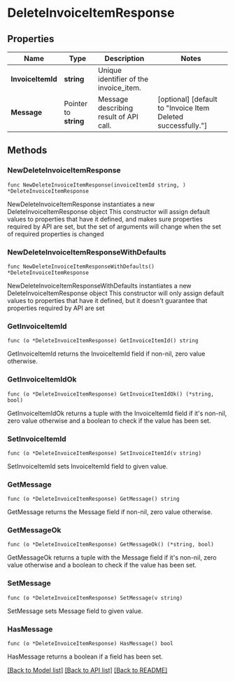 # DeleteInvoiceItemResponse

## Properties

Name | Type | Description | Notes
------------ | ------------- | ------------- | -------------
**InvoiceItemId** | **string** | Unique identifier of the invoice_item. | 
**Message** | Pointer to **string** | Message describing result of API call. | [optional] [default to "Invoice Item Deleted successfully."]

## Methods

### NewDeleteInvoiceItemResponse

`func NewDeleteInvoiceItemResponse(invoiceItemId string, ) *DeleteInvoiceItemResponse`

NewDeleteInvoiceItemResponse instantiates a new DeleteInvoiceItemResponse object
This constructor will assign default values to properties that have it defined,
and makes sure properties required by API are set, but the set of arguments
will change when the set of required properties is changed

### NewDeleteInvoiceItemResponseWithDefaults

`func NewDeleteInvoiceItemResponseWithDefaults() *DeleteInvoiceItemResponse`

NewDeleteInvoiceItemResponseWithDefaults instantiates a new DeleteInvoiceItemResponse object
This constructor will only assign default values to properties that have it defined,
but it doesn't guarantee that properties required by API are set

### GetInvoiceItemId

`func (o *DeleteInvoiceItemResponse) GetInvoiceItemId() string`

GetInvoiceItemId returns the InvoiceItemId field if non-nil, zero value otherwise.

### GetInvoiceItemIdOk

`func (o *DeleteInvoiceItemResponse) GetInvoiceItemIdOk() (*string, bool)`

GetInvoiceItemIdOk returns a tuple with the InvoiceItemId field if it's non-nil, zero value otherwise
and a boolean to check if the value has been set.

### SetInvoiceItemId

`func (o *DeleteInvoiceItemResponse) SetInvoiceItemId(v string)`

SetInvoiceItemId sets InvoiceItemId field to given value.


### GetMessage

`func (o *DeleteInvoiceItemResponse) GetMessage() string`

GetMessage returns the Message field if non-nil, zero value otherwise.

### GetMessageOk

`func (o *DeleteInvoiceItemResponse) GetMessageOk() (*string, bool)`

GetMessageOk returns a tuple with the Message field if it's non-nil, zero value otherwise
and a boolean to check if the value has been set.

### SetMessage

`func (o *DeleteInvoiceItemResponse) SetMessage(v string)`

SetMessage sets Message field to given value.

### HasMessage

`func (o *DeleteInvoiceItemResponse) HasMessage() bool`

HasMessage returns a boolean if a field has been set.


[[Back to Model list]](../README.md#documentation-for-models) [[Back to API list]](../README.md#documentation-for-api-endpoints) [[Back to README]](../README.md)


